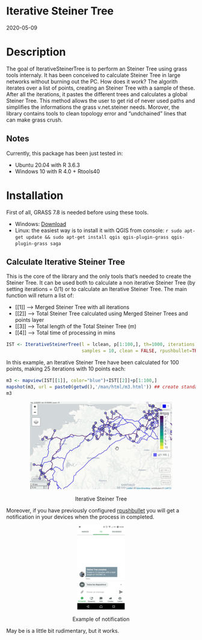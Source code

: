 Iterative Steiner Tree
================
2020-05-09

# Description

The goal of IterativeSteinerTree is to perform an Steiner Tree using
grass tools internaly. It has been conceived to calculate Steiner Tree
in large networks without burning out the PC. How does it work? The
algorith iterates over a list of points, creating an Steiner Tree with a
sample of these. After all the iterations, it pastes the different trees
and calculates a global Steiner Tree. This method allows the user to get
rid of never used paths and simplifies the informations the grass
v.net.steiner needs. Morover, the library contains tools to clean
topology error and “undchained” lines that can make grass crush.

## Notes

Currently, this package has been just tested in:

  - Ubuntu 20.04 with R 3.6.3
  - Windows 10 with R 4.0 + Rtools40

# Installation

First of all, GRASS 7.8 is needed before using these tools.

  - Windows:
    [Download](https://grass.osgeo.org/grass78/binary/mswindows/native/x86_64/WinGRASS-7.8.2-1-Setup-x86_64.exe)
  - Linux: the easiest way is to install it with QGIS from console: `r
    sudo apt-get update && sudo apt-get install qgis qgis-plugin-grass
    qgis-plugin-grass saga`

## Calculate Iterative Steiner Tree

This is the core of the library and the only tools that’s needed to
create the Steiner Tree. It can be used both to calculate a non
iterative Steiner Tree (by setting iterations = 0/1) or to calculate an
Iterative Steiner Tree. The main function will return a list of:

  - \[\[1\]\] –\> Merged Steiner Tree with all iterations
  - \[\[2\]\] –\> Total Steiner Tree calculated using Merged Steiner
    Trees and points layer
  - \[\[3\]\] –\> Total length of the Total Steiner Tree (m)
  - \[\[4\]\] –\> Total time of processing in
mins

<!-- end list -->

``` r
IST <- IterativeSteinerTree(l = lclean, p[1:100,], th=1000, iterations = 25,
                            samples = 10, clean = FALSE, rpushbullet=TRUE)
```

In this example, an Iterative Steiner Tree have been calculated for 100
points, making 25 iterations with 10 points each:

``` r
m3 <- mapview(IST[[1]], color="blue")+IST[[2]]+p[1:100,]
mapshot(m3, url = paste0(getwd(),'/man/html/m3.html')) ## create standalone .html
m3
```

<div class="figure" style="text-align: center">

<img src="./man/figures/SST.gif" alt="Iterative Steiner Tree" width="75%" />

<p class="caption">

Iterative Steiner Tree

</p>

</div>

Moreover, if you have previously configured
[rpushbullet](https://github.com/eddelbuettel/rpushbullet) you will get
a notification in your devices when the process in
completed.

<div class="figure" style="text-align: center">

<img src="./man/figures/rpushbullet.png" alt="Example of notification" width="25%" />

<p class="caption">

Example of notification

</p>

</div>

May be is a little bit rudimentary, but it works.
